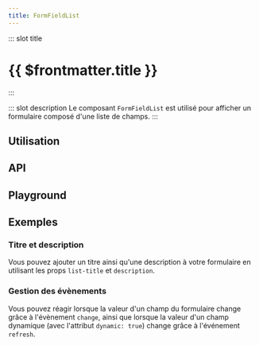 ```yaml
---
title: FormFieldList
---
```


::: slot title
# {{ $frontmatter.title }}
:::

::: slot description
Le composant `FormFieldList` est utilisé pour afficher un formulaire composé d'une liste de champs.
:::

## Utilisation

<DocExample
  eager
  file="composants/form-field-list/examples/form-field-list"
/>

## API

<DocApi
  :value="['FormFieldList']"
  :api="{
    FormFieldList: {
      props: [
        {
          name: 'fields',
          type: 'Fields',
          required: true,
          description: 'La liste des champs à afficher.',
          example: '{\n	fieldId: Field;\n}'
        },
        {
          name: 'list-title',
          type: 'string',
          default: '\'undefined\'',
          description: 'Le titre du formulaire.'
        },
        {
          name: 'description',
          type: 'string',
          default: '\'undefined\'',
          description: 'La description du formulaire.'
        }
      ],
      events: [
        {
          name: 'change',
          description: 'Événement émis lorsque la valeur d\'un champ change.',
          value: 'fields: Fields'
        },
        {
          name: 'refresh',
          description: 'Événement émis lorsque la valeur d\'un champ dynamique change.'
        }
      ]
    }
  }"
/>

## Playground

<DocExample
  file="composants/form-field-list/examples/form-field-list-playground"
  hide-code-block
/>

## Exemples

### Titre et description

Vous pouvez ajouter un titre ainsi qu'une description à votre formulaire en utilisant les props `list-title` et `description`.

<DocExample file="composants/form-field-list/examples/form-field-list-props" />

### Gestion des évènements

Vous pouvez réagir lorsque la valeur d'un champ du formulaire change grâce à l'évènement `change`, ainsi que lorsque la valeur d'un champ dynamique (avec l'attribut `dynamic: true`) change grâce à l'événement `refresh`.

<DocExample file="composants/form-field-list/examples/form-field-list-events" />
